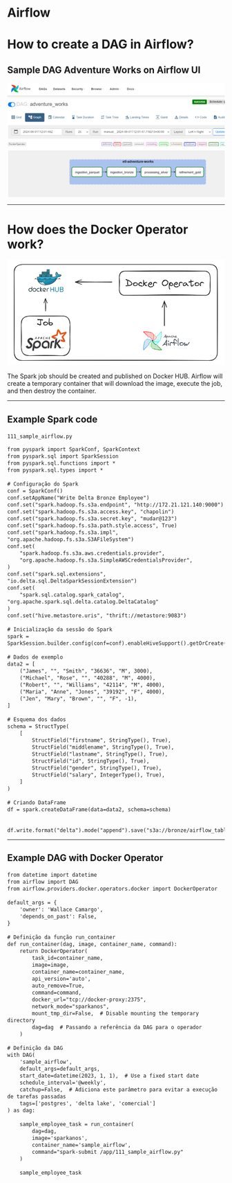 # Airflow


# How to create a DAG in Airflow?

## Sample DAG Adventure Works on Airflow UI
![Adventure Works DAG](./assets/dag_adventure_works.png)


------------------------------------------------------------------

# How does the Docker Operator work?
![Docker Operator](./assets/docker_operator.png)

The Spark job should be created and published on Docker HUB. Airflow will create a temporary container that will download the image, execute the job, and then destroy the container.

------------------------------------------------------------------

## Example Spark code 

```111_sample_airflow.py```

```
from pyspark import SparkConf, SparkContext
from pyspark.sql import SparkSession
from pyspark.sql.functions import *
from pyspark.sql.types import *

# Configuração do Spark
conf = SparkConf()
conf.setAppName("Write Delta Bronze Employee")
conf.set("spark.hadoop.fs.s3a.endpoint", "http://172.21.121.140:9000")
conf.set("spark.hadoop.fs.s3a.access.key", "chapolin")
conf.set("spark.hadoop.fs.s3a.secret.key", "mudar@123")
conf.set("spark.hadoop.fs.s3a.path.style.access", True)
conf.set("spark.hadoop.fs.s3a.impl", "org.apache.hadoop.fs.s3a.S3AFileSystem")
conf.set(
    "spark.hadoop.fs.s3a.aws.credentials.provider",
    "org.apache.hadoop.fs.s3a.SimpleAWSCredentialsProvider",
)
conf.set("spark.sql.extensions", "io.delta.sql.DeltaSparkSessionExtension")
conf.set(
    "spark.sql.catalog.spark_catalog", "org.apache.spark.sql.delta.catalog.DeltaCatalog"
)
conf.set("hive.metastore.uris", "thrift://metastore:9083")

# Inicialização da sessão do Spark
spark = SparkSession.builder.config(conf=conf).enableHiveSupport().getOrCreate()

# Dados de exemplo
data2 = [
    ("James", "", "Smith", "36636", "M", 3000),
    ("Michael", "Rose", "", "40288", "M", 4000),
    ("Robert", "", "Williams", "42114", "M", 4000),
    ("Maria", "Anne", "Jones", "39192", "F", 4000),
    ("Jen", "Mary", "Brown", "", "F", -1),
]

# Esquema dos dados
schema = StructType(
    [
        StructField("firstname", StringType(), True),
        StructField("middlename", StringType(), True),
        StructField("lastname", StringType(), True),
        StructField("id", StringType(), True),
        StructField("gender", StringType(), True),
        StructField("salary", IntegerType(), True),
    ]
)

# Criando DataFrame
df = spark.createDataFrame(data=data2, schema=schema)


df.write.format("delta").mode("append").save("s3a://bronze/airflow_table")
```

-----------------------------------------------------------------------------

## Example DAG with Docker Operator

```
from datetime import datetime
from airflow import DAG
from airflow.providers.docker.operators.docker import DockerOperator

default_args = {
    'owner': 'Wallace Camargo',
    'depends_on_past': False,
}

# Definição da função run_container
def run_container(dag, image, container_name, command):
    return DockerOperator(
        task_id=container_name,
        image=image,
        container_name=container_name,
        api_version='auto',
        auto_remove=True,
        command=command,
        docker_url="tcp://docker-proxy:2375",
        network_mode="sparkanos",
        mount_tmp_dir=False,  # Disable mounting the temporary directory
        dag=dag  # Passando a referência da DAG para o operador
    )

# Definição da DAG
with DAG(
    'sample_airflow',
    default_args=default_args,
    start_date=datetime(2023, 1, 1),  # Use a fixed start date
    schedule_interval='@weekly',
    catchup=False,  # Adiciona este parâmetro para evitar a execução de tarefas passadas
    tags=['postgres', 'delta lake', 'comercial']
) as dag:

    sample_employee_task = run_container(
        dag=dag,
        image='sparkanos',
        container_name='sample_airflow',
        command="spark-submit /app/111_sample_airflow.py"
    )

    sample_employee_task
```